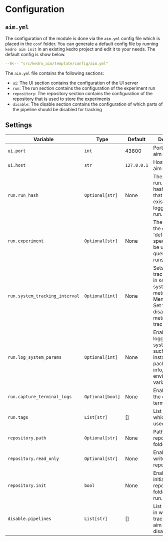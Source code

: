 # Configuration

## `aim.yml`

The configuration of the module is done via the `aim.yml` config file which is placed in the `conf` folder.
You can generate a default config file by running `kedro aim init` in an existing kedro project and edit it to your needs.
The default config is show below.

```yaml
--8<-- "src/kedro_aim/template/config/aim.yml"
```

The `aim.yml` file contains the following sections:

* `ui`: The UI section contains the configuration of the UI server
* `run`: The run section contains the configuration of the experiment run
* `repository`: The repository section contains the configuration of the repository that is used to store the experiments
* `disable`: The disable section contains the configuration of which parts of the pipeline should be disabled for tracking

## Settings

| Variable                       | Type             | Default     | Description                                                                                                                         |
| ------------------------------ | ---------------- | ----------- | ----------------------------------------------------------------------------------------------------------------------------------- |
| `ui.port`                      | `int`            | 43800       | Port to run the aim UI on.                                                                                                          |
| `ui.host`                      | `str`            | `127.0.0.1` | Host to run the aim UI on.                                                                                                          |
| `run.run_hash`                 | `Optional[str]`  | None        | The hash of the run. If a run hash is selected that already exists, it will be logged to that run.                                  |
| `run.experiment`               | `Optional[str]`  | None        | The name of the experiment. 'default’ if not specified. Can be used later to query runs/sequences                                   |
| `run.system_tracking_interval` | `Optional[int]`  | None        | Sets the tracking interval in seconds for system usage metrics (CPU, Memory, etc.). Set to None to disable system metrics tracking. |
| `run.log_system_params`        | `Optional[int]`  | None        | Enable/Disable logging of system params such as installed packages, git info, environment variables, etc.                           |
| `run.capture_terminal_logs`    | `Optional[bool]` | None        | Enable/Disable the capturing of terminal logs.                                                                                      |
| `run.tags`                     | `List[str]`      | []          | List of tags which will be used to tag run.                                                                                         |
| `repository.path`              | `Optional[str]`  | None        | Path to the repository folder.                                                                                                      |
| `repository.read_only`         | `Optional[str]`  | None        | Enable/Disable writes to repository.                                                                                                |
| `repository.init`              | `bool`           | None        | Enable/Disable initialilzation of repository folder before run.                                                                     |
| `disable.pipelines`            | `List[str]`      | []          | List of pipelines in which tracking with aim will be disabled.                                                                      |
